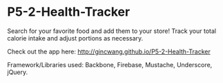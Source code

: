 # P5-2-Health-Tracker
Search for your favorite food and add them to your store! Track your total calorie intake and adjust portions as necessary.

Check out the app here: http://gincwang.github.io/P5-2-Health-Tracker

Framework/Libraries used: Backbone, Firebase, Mustache, Underscore, jQuery.
